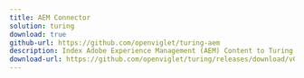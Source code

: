 ```yaml
---
title: AEM Connector
solution: turing
download: true
github-url: https://github.com/openviglet/turing-aem
description: Index Adobe Experience Management (AEM) Content to Turing ES.
download-url: https://github.com/openviglet/turing/releases/download/v0.3.9/turing-aem.jar
---
```

